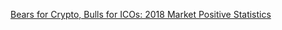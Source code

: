 [Bears for Crypto, Bulls for ICOs: 2018 Market Positive Statistics](https://cointelegraph.com/news/bears-for-crypto-bulls-for-icos-2018-market-positive-statistics)